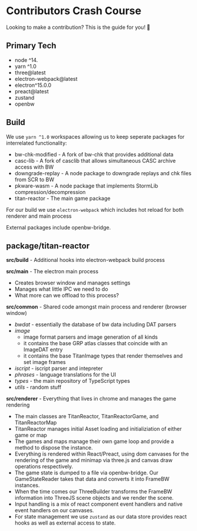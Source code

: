 # Contributors Crash Course

Looking to make a contribution? This is the guide for you! 🥳

## Primary Tech
- node ^14.
- yarn ^1.0
- three@latest
- electron-webpack@latest
- electron^15.0.0
- preact@latest
- zustand
- openbw

## Build
We use `yarn ^1.0` workspaces allowing us to keep seperate packages for interrelated functionality:
- bw-chk-modified - A fork of bw-chk that provides additional data
- casc-lib - A fork of casclib that allows simultaneous CASC archive access with BW
- downgrade-replay - A node package to downgrade replays and chk files from SCR to BW
- pkware-wasm - A node package that implements StormLib compression/decompression
- titan-reactor - The main game package

For our build we use `electron-webpack` which includes hot reload for both renderer and main process

External packages include openbw-bridge.

## package/titan-reactor
**src/build** - Additional hooks into electron-webpack build process

**src/main** - The electron main process

- Creates browser window and manages settings
- Manages what little IPC we need to do
- What more can we offload to this process?

**src/common** - Shared code amongst main process and renderer (browser window)
- *bwdat* - essentially the database of bw data including DAT parsers
- *image* 
  - image format parsers and image generation of all kinds
  - it contains the base GRP atlas classes that coincide with an ImageDAT entry
  - it contains the base TitanImage types that render themselves and set image frames
- *iscript* - iscript parser and intepreter
- *phrases* - language translations for the UI
- *types* - the main repository of TypeScript types
- *utils* - random stuff

**src/renderer** - Everything that lives in chrome and manages the game rendering
- The main classes are TitanReactor, TitanReactorGame, and TitanReactorMap
- TitanReactor manages initial Asset loading and initializiation of either game or map
- The games and maps manage their own game loop and provide a method to dispose the instance.
- Everything is rendered within React/Preact, using dom canvases for the rendering of the game and minimap via three.js and canvas draw operations respectively.
- The game state is dumped to a file via openbw-bridge. Our GameStateReader takes that data and converts it into FrameBW instances.
- When the time comes our ThreeBuilder transforms the FrameBW information into ThreeJS scene objects and we render the scene.
- Input handling is a mix of react component event handlers and native event handlers on our canvases.
- For state management we use `zustand` as our data store provides react hooks as well as external access to state.
